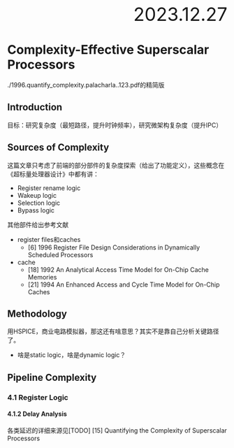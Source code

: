 <div style="text-align:right; font-size:3em;">2023.12.27</div>

# Complexity-Effective Superscalar Processors

./1996.quantify_complexity.palacharla..123.pdf的精简版

## Introduction

目标：研究复杂度（最短路径，提升时钟频率），研究微架构复杂度（提升IPC）

## Sources of Complexity

这篇文章只考虑了前端的部分部件的复杂度探索（给出了功能定义），这些概念在《超标量处理器设计》中都有讲：

* Register rename logic
* Wakeup logic
* Selection logic
* Bypass logic

其他部件给出参考文献

* register files和caches
  * [6] 1996 Register File Design Considerations in Dynamically Scheduled Processors
* cache
  * [18] 1992 An Analytical Access Time Model for On-Chip Cache Memories
  * [21] 1994 An Enhanced Access and Cycle Time Model for On-Chip Caches

## Methodology

用HSPICE，商业电路模拟器，那这还有啥意思？其实不是靠自己分析关键路径了。

* 啥是static logic，啥是dynamic logic？

## Pipeline Complexity

### 4.1 Register Logic

#### 4.1.2 Delay Analysis

各类延迟的详细来源见[TODO] [15] Quantifying the Complexity of Superscalar Processors
